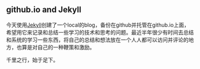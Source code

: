 ## github.io and Jekyll

今天使用[Jekyll](http://startbootstrap.com/)创建了一个local的blog，备份在github并托管在github.io上面，希望用它来记录和总结一些学习的技术和思考的问题。最近半年很少有时间去总结和系统的学习一些东西，将自己的总结和想法放在一个人人都可以访问并评论的地方，也算是对自己的一种鞭策和激励。

千里之行，始于足下。

